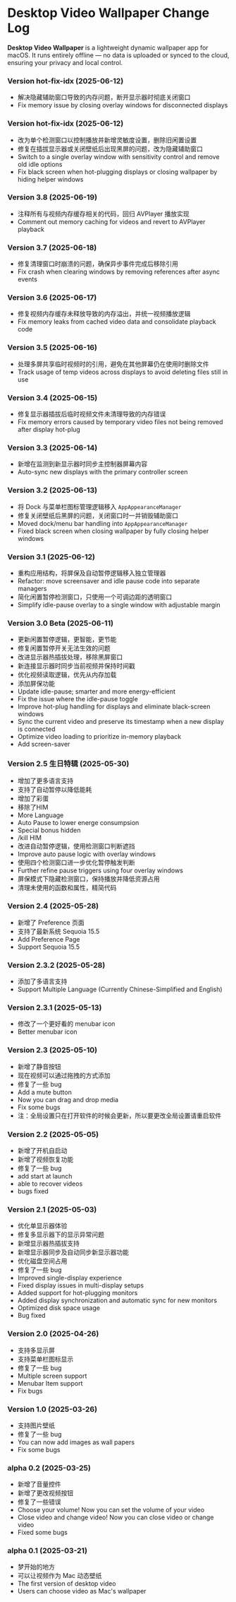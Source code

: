 # Desktop Video Wallpaper Change Log

**Desktop Video Wallpaper** is a lightweight dynamic wallpaper app for macOS. It runs entirely offline — no data is uploaded or synced to the cloud, ensuring your privacy and local control.

### Version hot-fix-idx (2025-06-12)

- 解决隐藏辅助窗口导致的内存问题，断开显示器时彻底关闭窗口
- Fix memory issue by closing overlay windows for disconnected displays

### Version hot-fix-idx (2025-06-12)

- 改为单个检测窗口以控制播放并新增灵敏度设置，删除旧闲置设置
- 修复在插拔显示器或关闭壁纸后出现黑屏的问题，改为隐藏辅助窗口
- Switch to a single overlay window with sensitivity control and remove old idle options
- Fix black screen when hot-plugging displays or closing wallpaper by hiding helper windows

### Version 3.8 (2025-06-19)

- 注释所有与视频内存缓存相关的代码，回归 AVPlayer 播放实现
- Comment out memory caching for videos and revert to AVPlayer playback

### Version 3.7 (2025-06-18)

- 修复清理窗口时崩溃的问题，确保异步事件完成后移除引用
- Fix crash when clearing windows by removing references after async events

### Version 3.6 (2025-06-17)

- 修复视频内存缓存未释放导致的内存溢出，并统一视频播放逻辑
- Fix memory leaks from cached video data and consolidate playback code

### Version 3.5 (2025-06-16)

- 处理多屏共享临时视频时的引用，避免在其他屏幕仍在使用时删除文件
- Track usage of temp videos across displays to avoid deleting files still in use

### Version 3.4 (2025-06-15)

- 修复显示器插拔后临时视频文件未清理导致的内存错误
- Fix memory errors caused by temporary video files not being removed after display hot-plug

### Version 3.3 (2025-06-14)

- 新增在监测到新显示器时同步主控制器屏幕内容
- Auto-sync new displays with the primary controller screen

### Version 3.2 (2025-06-13)

- 将 Dock 与菜单栏图标管理逻辑移入 `AppAppearanceManager`
- 修复关闭壁纸后黑屏的问题，关闭窗口时一并销毁辅助窗口
- Moved dock/menu bar handling into `AppAppearanceManager`
- Fixed black screen when closing wallpaper by fully closing helper windows

### Version 3.1 (2025-06-12)

- 重构应用结构，将屏保及自动暂停逻辑移入独立管理器
- Refactor: move screensaver and idle pause code into separate managers
- 简化闲置暂停检测窗口，只使用一个可调边距的透明窗口
- Simplify idle-pause overlay to a single window with adjustable margin

### Version 3.0 Beta (2025-06-11)

- 更新闲置暂停逻辑，更智能，更节能
- 修复闲置暂停开关无法生效的问题
- 改进显示器热插拔处理，移除黑屏窗口
- 新连接显示器时同步当前视频并保持时间戳
- 优化视频读取逻辑，优先从内存加载
- 添加屏保功能
- Update idle-pause; smarter and more energy-efficient
- Fix the issue where the idle-pause toggle
- Improve hot-plug handling for displays and eliminate black-screen windows
- Sync the current video and preserve its timestamp when a new display is connected
- Optimize video loading to prioritize in-memory playback
- Add screen-saver

### Version 2.5 生日特辑 (2025-05-30)

- 增加了更多语言支持
- 支持了自动暂停以降低能耗
- 增加了彩蛋
- 移除了HIM
- More Language
- Auto Pause to lower energe consumpsion
- Special bonus hidden
- /kill HIM
- 改进自动暂停逻辑，使用检测窗口判断遮挡
- Improve auto pause logic with overlay windows
- 使用四个检测窗口进一步优化暂停触发判断
- Further refine pause triggers using four overlay windows
- 屏保模式下隐藏检测窗口，保持播放并降低资源占用
- 清理未使用的函数和属性，精简代码

### Version 2.4 (2025-05-28)

- 新增了 Preference 页面
- 支持了最新系统 Sequoia 15.5
- Add Preference Page
- Support Sequoia 15.5

### Version 2.3.2 (2025-05-28)

- 添加了多语言支持
- Support Multiple Language (Currently Chinese-Simplified and English)

### Version 2.3.1 (2025-05-13)

- 修改了一个更好看的 menubar icon
- Better menubar icon

### Version 2.3 (2025-05-10)

* 新增了静音按钮
* 现在视频可以通过拖拽的方式添加
* 修复了一些 bug
* Add a mute button
* Now you can drag and drop media
* Fix some bugs
* 注：全局设置只在打开软件的时候会更新，所以要更改全局设置请重启软件

### Version 2.2 (2025-05-05)

* 新增了开机自启动
* 新增了视频恢复功能
* 修复了一些 bug
* add start at launch
* able to recover videos
* bugs fixed

### Version 2.1 (2025-05-03)

* 优化单显示器体验
* 修复多显示器下的显示异常问题
* 新增显示器热插拔支持
* 新增显示器同步及自动同步新显示器功能
* 优化磁盘空间占用
* 修复了一些 bug
* Improved single-display experience
* Fixed display issues in multi-display setups
* Added support for hot-plugging monitors
* Added display synchronization and automatic sync for new monitors
* Optimized disk space usage
* Bug fixed

### Version 2.0 (2025-04-26)

* 支持多显示屏
* 支持菜单栏图标显示
* 修复了一些 bug
* Multiple screen support
* Menubar Item support
* Fix bugs

### Version 1.0 (2025-03-26)

* 支持图片壁纸
* 修复了一些 bug
* You can now add images as wall papers
* Fix some bugs

### alpha 0.2 (2025-03-25)

* 新增了音量控件
* 新增了更改视频按钮
* 修复了一些错误
* Choose your volume! Now you can set the volume of your video
* Close video and change video! Now you can close video or change video
* Fixed some bugs

### alpha 0.1 (2025-03-21)

- 梦开始的地方
- 可以让视频作为 Mac 动态壁纸
- The first version of desktop video
- Users can choose video as Mac's wallpaper
